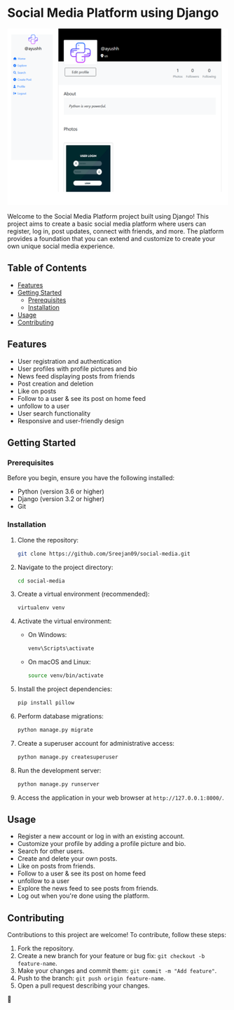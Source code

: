 # Social Media Platform using Django

![Project Banner](https://raw.githubusercontent.com/Ayushsav/social-media/main/socialmedia/media/post_images/show.png)

Welcome to the Social Media Platform project built using Django! This project aims to create a basic social media platform where users can register, log in, post updates, connect with friends, and more. The platform provides a foundation that you can extend and customize to create your own unique social media experience.

## Table of Contents

- [Features](#features)
- [Getting Started](#getting-started)
  - [Prerequisites](#prerequisites)
  - [Installation](#installation)
- [Usage](#usage)
- [Contributing](#contributing)


## Features

- User registration and authentication
- User profiles with profile pictures and bio
- News feed displaying posts from friends
- Post creation and deletion
- Like  on posts
- Follow to a user & see its post on home feed
- unfollow to a user
- User search functionality
- Responsive and user-friendly design

## Getting Started

### Prerequisites

Before you begin, ensure you have the following installed:

- Python (version 3.6 or higher)
- Django (version 3.2 or higher)
- Git

### Installation

1. Clone the repository:

   ```bash
   git clone https://github.com/Sreejan09/social-media.git
   ```

2. Navigate to the project directory:

   ```bash
   cd social-media
   ```

3. Create a virtual environment (recommended):

   ```bash
   virtualenv venv
   ```

4. Activate the virtual environment:

   - On Windows:

     ```bash
     venv\Scripts\activate
     ```

   - On macOS and Linux:

     ```bash
     source venv/bin/activate
     ```

5. Install the project dependencies:

   ```bash
   pip install pillow
   ```

6. Perform database migrations:

   ```bash
   python manage.py migrate
   ```

7. Create a superuser account for administrative access:

   ```bash
   python manage.py createsuperuser
   ```

8. Run the development server:

   ```bash
   python manage.py runserver
   ```

9. Access the application in your web browser at `http://127.0.0.1:8000/`.

## Usage

- Register a new account or log in with an existing account.
- Customize your profile by adding a profile picture and bio.
- Search for other users.
- Create and delete your own posts.
- Like on posts from friends.
- Follow to a user & see its post on home feed
- unfollow to a user
- Explore the news feed to see posts from friends.
- Log out when you're done using the platform.

## Contributing

Contributions to this project are welcome! To contribute, follow these steps:

1. Fork the repository.
2. Create a new branch for your feature or bug fix: `git checkout -b feature-name`.
3. Make your changes and commit them: `git commit -m "Add feature"`.
4. Push to the branch: `git push origin feature-name`.
5. Open a pull request describing your changes.

 🚀
